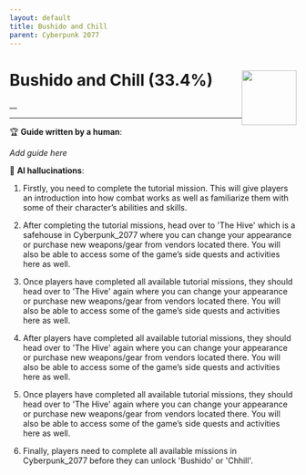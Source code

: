 ```yaml
---
layout: default
title: Bushido and Chill
parent: Cyberpunk 2077
---
```


# Bushido and Chill (33.4%) <img style="float: right;" src="https://cdn.cloudflare.steamstatic.com/steamcommunity/public/images/apps/1091500/ddedbfc44a125a864027e504de48fde92751c7b1.jpg" width="96" height="96">

__

***

:trophy: **Guide written by a human**:

_Add guide here_

:robot: **AI hallucinations**:

1) Firstly, you need to complete the tutorial mission. This will give players an introduction into how combat works as well as familiarize them with some of their character’s abilities and skills. 

2) After completing the tutorial missions, head over to 'The Hive' which is a safehouse in Cyberpunk_2077 where you can change your appearance or purchase new weapons/gear from vendors located there. You will also be able to access some of the game’s side quests and activities here as well. 

3) Once players have completed all available tutorial missions, they should head over to 'The Hive' again where you can change your appearance or purchase new weapons/gear from vendors located there. You will also be able to access some of the game’s side quests and activities here as well. 

4) After players have completed all available tutorial missions, they should head over to 'The Hive' again where you can change your appearance or purchase new weapons/gear from vendors located there. You will also be able to access some of the game’s side quests and activities here as well. 

5) Once players have completed all available tutorial missions, they should head over to 'The Hive' again where you can change your appearance or purchase new weapons/gear from vendors located there. You will also be able to access some of the game’s side quests and activities here as well. 

6) Finally, players need to complete all available missions in Cyberpunk_2077 before they can unlock 'Bushido' or 'Chhill'.
